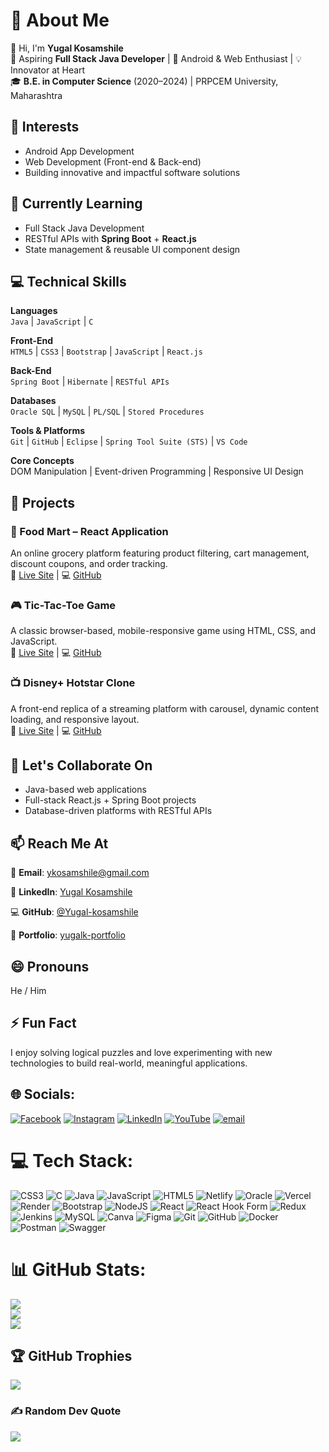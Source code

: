 # 💫 About Me

👋 Hi, I'm **Yugal Kosamshile**  
🚀 Aspiring **Full Stack Java Developer** | 📱 Android & Web Enthusiast | 💡 Innovator at Heart  
🎓 **B.E. in Computer Science** (2020–2024) | PRPCEM University, Maharashtra



## 👀 Interests
- Android App Development  
- Web Development (Front-end & Back-end)  
- Building innovative and impactful software solutions


## 🌱 Currently Learning
- Full Stack Java Development  
- RESTful APIs with **Spring Boot** + **React.js**  
- State management & reusable UI component design


## 💻 Technical Skills

**Languages**  
`Java` | `JavaScript` | `C`

**Front-End**  
`HTML5` | `CSS3` | `Bootstrap` | `JavaScript` | `React.js`

**Back-End**  
`Spring Boot` | `Hibernate` | `RESTful APIs`

**Databases**  
`Oracle SQL` | `MySQL` | `PL/SQL` | `Stored Procedures`

**Tools & Platforms**  
`Git` | `GitHub` | `Eclipse` | `Spring Tool Suite (STS)` | `VS Code`

**Core Concepts**  
DOM Manipulation | Event-driven Programming | Responsive UI Design


## 💼 Projects

### 🛒 Food Mart – React Application  
An online grocery platform featuring product filtering, cart management, discount coupons, and order tracking.  
🔗 [Live Site](https://foodmartyk.vercel.app/) | 💻 [GitHub](https://github.com/Yugal-kosamshile/FoodMart)

### 🎮 Tic-Tac-Toe Game  
A classic browser-based, mobile-responsive game using HTML, CSS, and JavaScript.  
🔗 [Live Site](http://internship-vaultofcode.vercel.app/WEEK%204%28major%20project%29/tictactoe/week4.html) | 💻 [GitHub](https://github.com/Yugal-kosamshile/internship-vaultofcode)

### 📺 Disney+ Hotstar Clone  
A front-end replica of a streaming platform with carousel, dynamic content loading, and responsive layout.  
🔗 [Live Site](https://disney-plus-hotstar-clone-eight.vercel.app/) | 💻 [GitHub](https://github.com/Yugal-kosamshile/disney-plus-hotstar-clone)


## 🤝 Let's Collaborate On
- Java-based web applications  
- Full-stack React.js + Spring Boot projects  
- Database-driven platforms with RESTful APIs


## 📫 Reach Me At

📧 **Email**: [ykosamshile@gmail.com](mailto:ykosamshile@gmail.com)

🔗 **LinkedIn**: [Yugal Kosamshile](https://www.linkedin.com/in/yugal-kosamshile)

💻 **GitHub**: [@Yugal-kosamshile](https://github.com/Yugal-kosamshile)

👤 **Portfolio**: [yugalk-portfolio](https://yugalk-portfolio.vercel.app) 


## 😄 Pronouns  
He / Him  

## ⚡ Fun Fact  
I enjoy solving logical puzzles and love experimenting with new technologies to build real-world, meaningful applications.



## 🌐 Socials:
[![Facebook](https://img.shields.io/badge/Facebook-%231877F2.svg?logo=Facebook&logoColor=white)](https://facebook.com/https://facebook.com/https://www.facebook.com/yugal.kosamshile/) 
[![Instagram](https://img.shields.io/badge/Instagram-%23E4405F.svg?logo=Instagram&logoColor=white)](https://instagram.com/https://instagram.com/https://www.instagram.com/yugalkosamshile/) 
[![LinkedIn](https://img.shields.io/badge/LinkedIn-%230077B5.svg?logo=linkedin&logoColor=white)](https://linkedin.com/in/https://linkedin.com/in/http://www.linkedin.com/in/yugal-kosamshile/) 
[![YouTube](https://img.shields.io/badge/YouTube-%23FF0000.svg?logo=YouTube&logoColor=white)](https://youtube.com/@https://www.youtube.com/@yugalkosamshile2002) 
[![email](https://img.shields.io/badge/Email-D14836?logo=gmail&logoColor=white)](mailto:ykosamshile@gmail.com) 

# 💻 Tech Stack:
![CSS3](https://img.shields.io/badge/css3-%231572B6.svg?style=plastic&logo=css3&logoColor=white) ![C](https://img.shields.io/badge/c-%2300599C.svg?style=plastic&logo=c&logoColor=white) ![Java](https://img.shields.io/badge/java-%23ED8B00.svg?style=plastic&logo=openjdk&logoColor=white) ![JavaScript](https://img.shields.io/badge/javascript-%23323330.svg?style=plastic&logo=javascript&logoColor=%23F7DF1E) ![HTML5](https://img.shields.io/badge/html5-%23E34F26.svg?style=plastic&logo=html5&logoColor=white) ![Netlify](https://img.shields.io/badge/netlify-%23000000.svg?style=plastic&logo=netlify&logoColor=#00C7B7) ![Oracle](https://img.shields.io/badge/Oracle-F80000?style=plastic&logo=oracle&logoColor=white) ![Vercel](https://img.shields.io/badge/vercel-%23000000.svg?style=plastic&logo=vercel&logoColor=white) ![Render](https://img.shields.io/badge/Render-%46E3B7.svg?style=plastic&logo=render&logoColor=white) ![Bootstrap](https://img.shields.io/badge/bootstrap-%238511FA.svg?style=plastic&logo=bootstrap&logoColor=white) ![NodeJS](https://img.shields.io/badge/node.js-6DA55F?style=plastic&logo=node.js&logoColor=white) ![React](https://img.shields.io/badge/react-%2320232a.svg?style=plastic&logo=react&logoColor=%2361DAFB) ![React Hook Form](https://img.shields.io/badge/React%20Hook%20Form-%23EC5990.svg?style=plastic&logo=reacthookform&logoColor=white) ![Redux](https://img.shields.io/badge/redux-%23593d88.svg?style=plastic&logo=redux&logoColor=white) ![Jenkins](https://img.shields.io/badge/jenkins-%232C5263.svg?style=plastic&logo=jenkins&logoColor=white) ![MySQL](https://img.shields.io/badge/mysql-4479A1.svg?style=plastic&logo=mysql&logoColor=white) ![Canva](https://img.shields.io/badge/Canva-%2300C4CC.svg?style=plastic&logo=Canva&logoColor=white) ![Figma](https://img.shields.io/badge/figma-%23F24E1E.svg?style=plastic&logo=figma&logoColor=white) ![Git](https://img.shields.io/badge/git-%23F05033.svg?style=plastic&logo=git&logoColor=white) ![GitHub](https://img.shields.io/badge/github-%23121011.svg?style=plastic&logo=github&logoColor=white) ![Docker](https://img.shields.io/badge/docker-%230db7ed.svg?style=plastic&logo=docker&logoColor=white) ![Postman](https://img.shields.io/badge/Postman-FF6C37?style=plastic&logo=postman&logoColor=white) ![Swagger](https://img.shields.io/badge/-Swagger-%23Clojure?style=plastic&logo=swagger&logoColor=white)
# 📊 GitHub Stats:
![](https://github-readme-stats.vercel.app/api?username=Yugal-kosamshile&theme=shadow_blue&hide_border=false&include_all_commits=true&count_private=false)<br/>
![](https://nirzak-streak-stats.vercel.app/?user=Yugal-kosamshile&theme=shadow_blue&hide_border=false)<br/>
![](https://github-readme-stats.vercel.app/api/top-langs/?username=Yugal-kosamshile&theme=shadow_blue&hide_border=false&include_all_commits=true&count_private=false&layout=compact)

## 🏆 GitHub Trophies
![](https://github-profile-trophy.vercel.app/?username=Yugal-kosamshile&theme=onedark&no-frame=true&no-bg=false&margin-w=4)

### ✍️ Random Dev Quote
![](https://quotes-github-readme.vercel.app/api?type=horizontal&theme=radical)

<!-- Proudly created with GPRM ( https://gprm.itsvg.in ) -->
